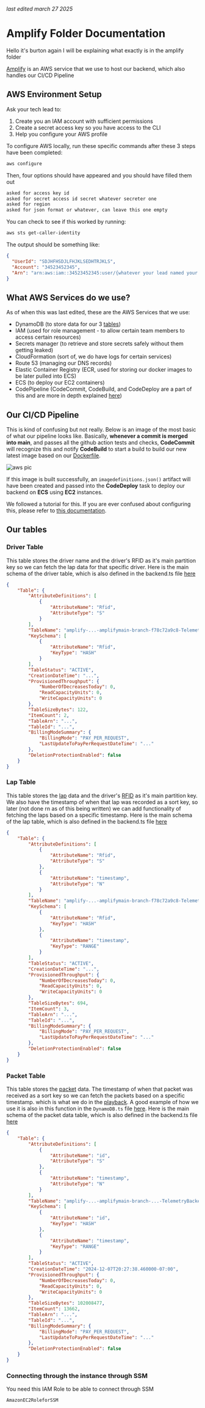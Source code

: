 _last edited march 27 2025_

# Amplify Folder Documentation

Hello it's burton again I will be explaining what exactly is in the amplify folder

[Amplify](https://aws.amazon.com/amplify/) is an AWS service that we use to host our backend, which also handles our CI/CD Pipeline

## AWS Environment Setup

Ask your tech lead to:

1. Create you an IAM account with sufficient permissions
2. Create a secret access key so you have access to the CLI
3. Help you configure your AWS profile

To configure AWS locally, run these specific commands after these 3 steps have been completed:

```bash
aws configure
```

Then, four options should have appeared and you should have filled them out

```bash
asked for access key id
asked for secret access id secret whatever secreter one
asked for region
asked for json format or whatever, can leave this one empty
```

You can check to see if this worked by running:

```bash
aws sts get-caller-identity
```

The output should be something like:

```json
{
  "UserId": "SDJHFHSDJLFHJKLSEDHTRJKLS",
  "Account": "34523452345",
  "Arn": "arn:aws:iam::34523452345:user/{whatever your lead named your IAM username whatever}"
}
```

## What AWS Services do we use?

As of when this was last edited, these are the AWS Services that we use:

- DynamoDB (to store data for our 3 [tables](#our-tables))
- IAM (used for role management - to allow certain team members to access certain resources)
- Secrets manager (to retrieve and store secrets safely without them getting leaked)
- CloudFormation (sort of, we do have logs for certain services)
- Route 53 (managing our DNS records)
- Elastic Container Registry (ECR, used for storing our docker images to be later pulled into ECS)
- ECS (to deploy our EC2 containers)
- CodePipeline (CodeCommit, CodeBuild, and CodeDeploy are a part of this and are more in depth explained [here](#cicd-pipeline))

## Our CI/CD Pipeline

This is kind of confusing but not really. Below is an image of the most basic of what our pipeline looks like. Basically, **whenever a commit is merged into main**, and passes all the github action tests and checks, **CodeCommit** will recognize this and notify **CodeBuild** to start a build to build our new latest image based on our [Dockerfile](../Dockerfile).

![aws pic](https://i.imgur.com/1kh3uYG.png)

If this image is built successfully, an `imagedefinitions.json()` artifact will have been created and passed into the **CodeDeploy** task to deploy our backend on **ECS** using **EC2** instances.

We followed a tutorial for this. If you are ever confused about configuring this, please refer to [this documentation](https://docs.aws.amazon.com/codepipeline/latest/userguide/ecs-cd-pipeline.html).

## Our tables

### Driver Table

This table stores the driver name and the driver's RFID as it's main partition key so we can fetch the lap data for that specific driver. Here is the main schema of the driver table, which is also defined in the backend.ts file [here](../packages/amplify/amplify/backend.ts#L137)

```JSON
{
    "Table": {
        "AttributeDefinitions": [
            {
                "AttributeName": "Rfid",
                "AttributeType": "S"
            }
        ],
        "TableName": "amplify-...-amplifymain-branch-f78c72a9c8-TelemetryBackend00F6569C-...-driverdatatable...",
        "KeySchema": [
            {
                "AttributeName": "Rfid",
                "KeyType": "HASH"
            }
        ],
        "TableStatus": "ACTIVE",
        "CreationDateTime": "...",
        "ProvisionedThroughput": {
            "NumberOfDecreasesToday": 0,
            "ReadCapacityUnits": 0,
            "WriteCapacityUnits": 0
        },
        "TableSizeBytes": 122,
        "ItemCount": 2,
        "TableArn": "...",
        "TableId": "...",
        "BillingModeSummary": {
            "BillingMode": "PAY_PER_REQUEST",
            "LastUpdateToPayPerRequestDateTime": "..."
        },
        "DeletionProtectionEnabled": false
    }
}
```

### Lap Table

This table stores the [lap](./TELEMETRY.md#lap) data and the driver's [RFID](./TELEMETRY.md#rfid) as it's main partition key. We also have the timestamp of when that lap was recorded as a sort key, so later (not done rn as of this being written) we can add functionality of fetching the laps based on a specific timestamp. Here is the main schema of the lap table, which is also defined in the backend.ts file [here](../packages/amplify/amplify/backend.ts#L126)

```JSON
{
    "Table": {
        "AttributeDefinitions": [
            {
                "AttributeName": "Rfid",
                "AttributeType": "S"
            },
            {
                "AttributeName": "timestamp",
                "AttributeType": "N"
            }
        ],
        "TableName": "amplify-...-amplifymain-branch-f78c72a9c8-TelemetryBackend...-lapdatatable...",
        "KeySchema": [
            {
                "AttributeName": "Rfid",
                "KeyType": "HASH"
            },
            {
                "AttributeName": "timestamp",
                "KeyType": "RANGE"
            }
        ],
        "TableStatus": "ACTIVE",
        "CreationDateTime": "...",
        "ProvisionedThroughput": {
            "NumberOfDecreasesToday": 0,
            "ReadCapacityUnits": 0,
            "WriteCapacityUnits": 0
        },
        "TableSizeBytes": 694,
        "ItemCount": 3,
        "TableArn": "...",
        "TableId": "...",
        "BillingModeSummary": {
            "BillingMode": "PAY_PER_REQUEST",
            "LastUpdateToPayPerRequestDateTime": "..."
        },
        "DeletionProtectionEnabled": false
    }
}
```

### Packet Table

This table stores the [packet](./TELEMETRY.md#packet) data. The timestamp of when that packet was received as a sort key so we can fetch the packets based on a specific timestamp. which is what we do in the [playback](./TELEMETRY.md#playback-function). A good example of how we use it is also in this function in the `DynamoDB.ts` file [here](../packages/server/src/datasources/DynamoDB/DynamoDB.ts#L82). Here is the main schema of the packet data table, which is also defined in the backend.ts file [here](../packages/amplify/amplify/backend.ts#L115)

```JSON
{
    "Table": {
        "AttributeDefinitions": [
            {
                "AttributeName": "id",
                "AttributeType": "S"
            },
            {
                "AttributeName": "timestamp",
                "AttributeType": "N"
            }
        ],
        "TableName": "amplify-...-amplifymain-branch-...-TelemetryBackend...-packetdatatable...",
        "KeySchema": [
            {
                "AttributeName": "id",
                "KeyType": "HASH"
            },
            {
                "AttributeName": "timestamp",
                "KeyType": "RANGE"
            }
        ],
        "TableStatus": "ACTIVE",
        "CreationDateTime": "2024-12-07T20:27:38.460000-07:00",
        "ProvisionedThroughput": {
            "NumberOfDecreasesToday": 0,
            "ReadCapacityUnits": 0,
            "WriteCapacityUnits": 0
        },
        "TableSizeBytes": 102008477,
        "ItemCount": 13662,
        "TableArn": "...",
        "TableId": "...",
        "BillingModeSummary": {
            "BillingMode": "PAY_PER_REQUEST",
            "LastUpdateToPayPerRequestDateTime": "..."
        },
        "DeletionProtectionEnabled": false
    }
}
```

### Connecting through the instance through SSM

You need this IAM Role to be able to connect through SSM

```
AmazonEC2RoleforSSM
```
